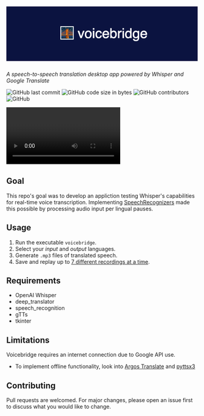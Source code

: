 # ![voicebridge logo](assets/voicebridge.png)

*A speech-to-speech translation desktop app powered by Whisper and Google Translate*

![GitHub last commit](https://img.shields.io/github/last-commit/anorderh/voice-bridge)
![GitHub code size in bytes](https://img.shields.io/github/languages/code-size/anorderh/voice-bridge)
![GitHub contributors](https://img.shields.io/github/contributors/anorderh/voice-bridge)
![GitHub](https://img.shields.io/github/license/anorderh/voice-bridge)

![video](assets/demo.mp4)

## Goal

This repo's goal was to develop an appliction testing Whisper's capabilities for real-time voice transcription. Implementing [SpeechRecognizers](https://github.com/Uberi/speech_recognition) made this possible by processing audio input per lingual pauses. 

## Usage

1. Run the executable `voicebridge`.
2. Select your *input* and *output* languages.
3. Generate `.mp3` files of translated speech.
4. Save and replay up to <u>7 different recordings at a time</u>.

## Requirements

- OpenAI Whisper
- deep_translator
- speech_recognition
- gTTs
- tkinter

## Limitations

Voicebridge requires an internet connection due to Google API use.

- To implement offline functionality, look into [Argos Translate](https://github.com/argosopentech/argos-translate) and [pyttsx3](https://github.com/nateshmbhat/pyttsx3)

## Contributing

Pull requests are welcomed. For major changes, please open an issue first to discuss what you would like to change. 
